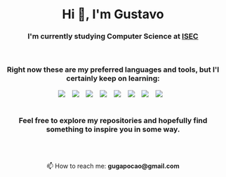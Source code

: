 <h1 align="center">Hi 👋, I'm Gustavo</h1>
<h3 align="center">I'm currently studying Computer Science at <a href="https://www.isec.pt/PT/estudar/licenciaturas/EngInfor/" target="_blank">ISEC</a></h3>

<br>

<h3 align="center">Right now these are my preferred languages and tools, but I'l certainly keep on learning:</h3>

<div align="center">
  <span>
   <img src="https://img.shields.io/badge/c-%2300599C.svg?style=for-the-badge&logo=c&logoColor=white"/> &nbsp;&nbsp;
   <img src="https://img.shields.io/badge/css3-%231572B6.svg?style=for-the-badge&logo=css3&logoColor=white"/> &nbsp;&nbsp;
   <img src="https://img.shields.io/badge/html5-%23E34F26.svg?style=for-the-badge&logo=html5&logoColor=white"/> &nbsp;&nbsp;
   <img src="https://img.shields.io/badge/python-3670A0?style=for-the-badge&logo=python&logoColor=ffdd54"/> &nbsp;&nbsp;
   <img src="https://img.shields.io/badge/flask-%23000.svg?style=for-the-badge&logo=flask&logoColor=white"/> &nbsp;&nbsp;
   <img src="https://img.shields.io/badge/TensorFlow-%23FF6F00.svg?style=for-the-badge&logo=TensorFlow&logoColor=white"/> &nbsp;&nbsp;
   <img src="https://img.shields.io/badge/mysql-%2300f.svg?style=for-the-badge&logo=mysql&logoColor=white"/> &nbsp;&nbsp;
   <img src="https://img.shields.io/badge/Linux-FCC624?style=for-the-badge&logo=linux&logoColor=black"/> &nbsp;&nbsp;
  </span>
 </div>
 

</br>

<h3 align="center">Feel free to explore my repositories and hopefully find something to inspire you in some way.</h3>


</br></br>
<div align="center">
  📫 How to reach me: <b>gugapocao@gmail.com</b>
</div>
